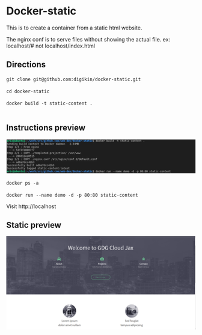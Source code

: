 # Docker-static

This is to create a container from a static html website.

The nginx conf is to serve files without showing the actual file. ex: localhost/# not localhost/index.html

## Directions

```
git clone git@github.com:digikin/docker-static.git

cd docker-static

docker build -t static-content .


```
## Instructions preview 
![Instructions](/images/instructions.PNG "Instructions preview")

```
docker ps -a

docker run --name demo -d -p 80:80 static-content
```

Visit http://localhost

## Static preview 
![Static website docker container](/images/static.PNG "Static website docker container")

